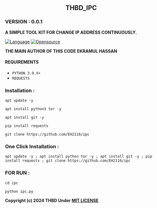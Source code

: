 <h2 align="center"> THBD_IPC </h2>
<h3>VERSION : 0.0.1 </h3>


**A SIMPLE TOOL KIT FOR CHANGE IP ADDRESS CONTINUOUSLY.**


[![Language](https://img.shields.io/badge/Written%20in-Python3-blue)](#)
[![Opensource](https://img.shields.io/badge/Open%20Source-Yes-green)](#)

**THE MAIN AUTHOR OF THIS CODE EKRAMUL HASSAN**

#### REQUIREMENTS
* `PYTHON 3.9.X+`
* `REQUESTS`
### Installation :

```
apt update -y

apt install python3 tor -y

apt install git -y

pip install requests

git clone https://github.com/EH2116/ipc

```

### One Click Installation :

```
apt update -y ; apt install python tor -y ; apt install git -y ; pip install requests ; git clone https://github.com/EH2116/ipc

```


### FOR RUN :

```
cd ipc

python ipc.py

```

<b>Copyright (c) 2024 THBD Under <a href="https://raw.githubusercontent.com/mao2116/mmail/main/LICENSE">MIT LICENSE</a></b>
